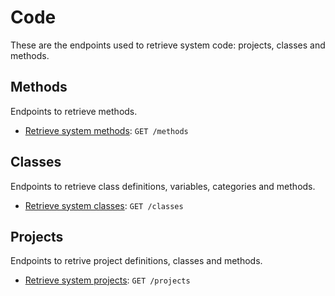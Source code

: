 # Code
These are the endpoints used to retrieve system code: projects, classes and methods.

## Methods
Endpoints to retrieve methods.

* [Retrieve system methods](methods/get.md): `GET /methods`

## Classes
Endpoints to retrieve class definitions, variables, categories and methods.

* [Retrieve system classes](classes/get.md): `GET /classes`

## Projects
Endpoints to retrive project definitions, classes and methods.

* [Retrieve system projects](projects/get.md): `GET /projects`